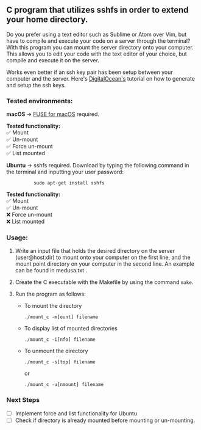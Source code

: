 ## C program that utilizes sshfs in order to extend your home directory.

Do you prefer using a text editor such as Sublime or Atom over Vim, but have
to compile and execute your code on a server through the terminal? With this
program you can mount the server directory onto your computer. This allows you
to edit your code with the text editor of your choice, but compile and execute
it on the server.

Works even better if an ssh key pair has been setup between your computer and
the server. Here's [DigitalOcean's](goo.gl/Vk5au) tutorial on how to generate
and setup the ssh keys.

### Tested environments:
__macOS__ -> [FUSE for macOS](https://osxfuse.github.io/) required.

**Tested functionality:**  
:white_check_mark: Mount           
:white_check_mark: Un-mount  
:white_check_mark: Force un-mount  
:white_check_mark: List mounted  

__Ubuntu__ -> sshfs required. Download by typing the following command in the
              terminal and inputting your user password:

              sudo apt-get install sshfs

**Tested functionality:**  
:white_check_mark: Mount  
:white_check_mark: Un-mount  
:x: Force un-mount   
:x: List mounted    

### Usage:
1. Write an input file that holds the desired directory on the server
(user@host:dir) to mount onto your computer on the first line, and the mount
point directory on your computer in the second line. An example can be found in
medusa.txt .

2. Create the C executable with the Makefile by using the command `make`.

3. Run the program as follows:
    - To mount the directory
      ```
      ./mount_c -m[ount] filename
      ```
    - To display list of mounted directories
      ```
      ./mount_c -i[nfo] filename
      ```
    - To unmount the directory
      ```
      ./mount_c -s[top] filename
      ```
      or
      ```
      ./mount_c -u[nmount] filename
      ```

### Next Steps
- [ ] Implement force and list functionality for Ubuntu  
- [ ] Check if directory is already mounted before mounting or un-mounting.
